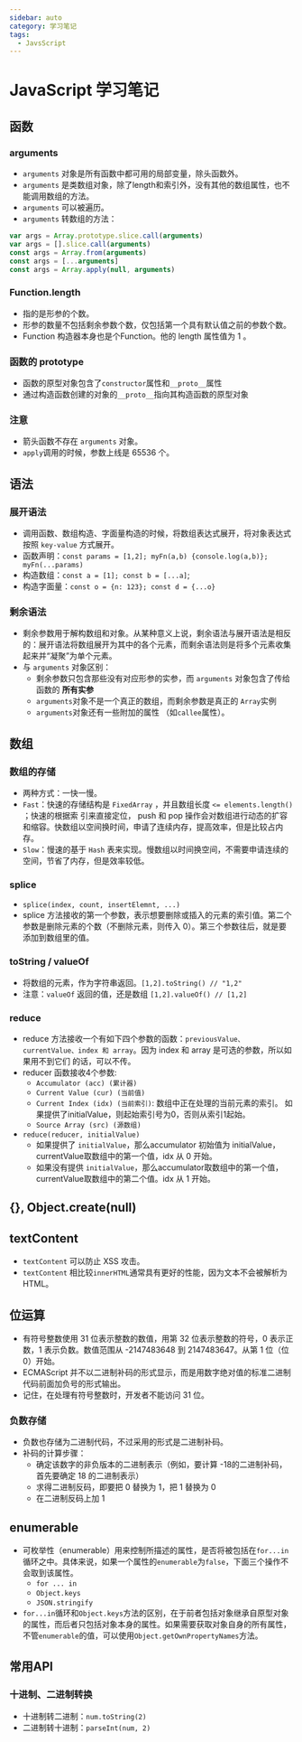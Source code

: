 ```yaml
---
sidebar: auto
category: 学习笔记
tags:
  - JavsScript
---
```


# JavaScript 学习笔记

## 函数

### arguments
* `arguments` 对象是所有函数中都可用的局部变量，除头函数外。
* `arguments` 是类数组对象，除了length和索引外，没有其他的数组属性，也不能调用数组的方法。
* `arguments` 可以被遍历。
* `arguments` 转数组的方法：
```js
var args = Array.prototype.slice.call(arguments)
var args = [].slice.call(arguments)
const args = Array.from(arguments)
const args = [...arguments]
const args = Array.apply(null, arguments)
```

### Function.length
* 指的是形参的个数。
* 形参的数量不包括剩余参数个数，仅包括第一个具有默认值之前的参数个数。
* Function 构造器本身也是个Function。他的 length 属性值为 1 。

### 函数的 prototype
* 函数的原型对象包含了`constructor`属性和`__proto__`属性
* 通过构造函数创建的对象的`__proto__`指向其构造函数的原型对象

### 注意
* 箭头函数不存在 `arguments` 对象。
* `apply`调用的时候，参数上线是 65536 个。

## 语法

### 展开语法
* 调用函数、数组构造、字面量构造的时候，将数组表达式展开，将对象表达式按照 `key-value` 方式展开。
* 函数声明：`const params = [1,2]; myFn(a,b) {console.log(a,b)}; myFn(...params)`
* 构造数组：`const a = [1]; const b = [...a]`;
* 构造字面量：`const o = {n: 123}; const d = {...o}`

### 剩余语法
* 剩余参数用于解构数组和对象。从某种意义上说，剩余语法与展开语法是相反的：展开语法将数组展开为其中的各个元素，而剩余语法则是将多个元素收集起来并“凝聚”为单个元素。
* 与 `arguments` 对象区别：
  - 剩余参数只包含那些没有对应形参的实参，而 `arguments` 对象包含了传给函数的 **所有实参**
  - `arguments`对象不是一个真正的数组，而剩余参数是真正的 `Array`实例
  - `arguments`对象还有一些附加的属性 （如`callee`属性）。

## 数组

### 数组的存储
* 两种方式：一快一慢。
* `Fast`：快速的存储结构是 `FixedArray` ，并且数组长度 `<= elements.length()` ；快速的根据索
引来直接定位， push 和 pop 操作会对数组进行动态的扩容和缩容。快数组以空间换时间，申请了连续内存，提高效率，但是比较占内存。
* `Slow`：慢速的基于 `Hash` 表来实现。慢数组以时间换空间，不需要申请连续的空间，节省了内存，但是效率较低。

### splice
* `splice(index, count, insertElemnt, ...)`
* splice 方法接收的第一个参数，表示想要删除或插入的元素的索引值。第二个参数是删除元素的个数（不删除元素，则传入 0）。第三个参数往后，就是要
添加到数组里的值。

### toString / valueOf
* 将数组的元素，作为字符串返回。`[1,2].toString() // "1,2"`
* 注意：`valueOf` 返回的值，还是数组 `[1,2].valueOf() // [1,2]`

### reduce
* reduce 方法接收一个有如下四个参数的函数：`previousValue、currentValue、index 和 array`。因为 index 和 array 是可选的参数，所以如果用不到它们
的话，可以不传。
* reducer 函数接收4个参数:
  - `Accumulator (acc) (累计器)`
  - `Current Value (cur) (当前值)`
  - `Current Index (idx) (当前索引)`: 数组中正在处理的当前元素的索引。 如果提供了initialValue，则起始索引号为0，否则从索引1起始。
  - `Source Array (src) (源数组)`
* `reduce(reducer, initialValue)`
  - 如果提供了 `initialValue`，那么accumulator 初始值为 initialValue，currentValue取数组中的第一个值，idx 从 0 开始。
  - 如果没有提供 `initialValue`，那么accumulator取数组中的第一个值，currentValue取数组中的第二个值。idx 从 1 开始。

## {}, Object.create(null)

## textContent
* `textContent` 可以防止 XSS 攻击。
* `textContent` 相比较`innerHTML`通常具有更好的性能，因为文本不会被解析为HTML。

## 位运算
* 有符号整数使用 31 位表示整数的数值，用第 32 位表示整数的符号，0 表示正数，1 表示负数。数值范围从 -2147483648 到 2147483647。从第 1 位（位 0）开始。
* ECMAScript 并不以二进制补码的形式显示，而是用数字绝对值的标准二进制代码前面加负号的形式输出。
* 记住，在处理有符号整数时，开发者不能访问 31 位。

### 负数存储
* 负数也存储为二进制代码，不过采用的形式是二进制补码。
* 补码的计算步骤：
  - 确定该数字的非负版本的二进制表示（例如，要计算 -18的二进制补码，首先要确定 18 的二进制表示）
  - 求得二进制反码，即要把 0 替换为 1，把 1 替换为 0
  - 在二进制反码上加 1

## enumerable
* 可枚举性（enumerable）用来控制所描述的属性，是否将被包括在`for...in`循环之中。具体来说，如果一个属性的`enumerable`为`false`，下面三个操作不会取到该属性。
  - `for ... in`
  - `Object.keys`
  - `JSON.stringify`
* `for...in`循环和`Object.keys`方法的区别，在于前者包括对象继承自原型对象的属性，而后者只包括对象本身的属性。如果需要获取对象自身的所有属性，不管`enumerable`的值，可以使用`Object.getOwnPropertyNames`方法。

## 常用API

### 十进制、二进制转换
* 十进制转二进制：`num.toString(2)`
* 二进制转十进制：`parseInt(num, 2)`



